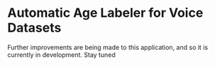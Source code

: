 # Automatic Age Labeler for Voice Datasets

Further improvements are being made to this application, and so
it is currently in development. Stay tuned
